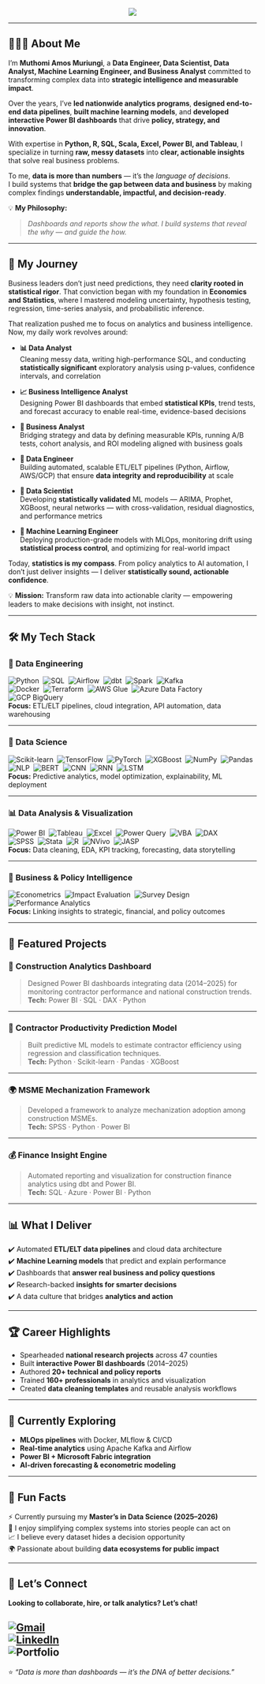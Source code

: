 <!-- Typing SVG Animation -->
<p align="center">
  <img src="https://readme-typing-svg.herokuapp.com?font=Fira+Code&weight=600&size=22&pause=1000&color=2E8B57&center=true&vCenter=true&width=1650&lines=👋+Hi+there%2C+I'm+Muthomi+Amos+Muriungi!;Data+Engineer+·+Data+Scientist+·+Data+Analyst+·+Machine+Learning+Engineer+and+Business+Analyst;I+transform+data+into+decisions+that+drive+impact+and+uncover+problems+dashboards+can’t+see.">
</p>



---

## 👨🏽‍💻 About Me

I’m **Muthomi Amos Muriungi**, a **Data Engineer, Data Scientist, Data Analyst, Machine Learning Engineer, and Business Analyst** committed to transforming complex data into **strategic intelligence and measurable impact**.  

Over the years, I’ve **led nationwide analytics programs**, **designed end-to-end data pipelines**, **built machine learning models**, and **developed interactive Power BI dashboards** that drive **policy, strategy, and innovation**.  

With expertise in **Python, R, SQL, Scala, Excel, Power BI, and Tableau**, I specialize in turning **raw, messy datasets** into **clear, actionable insights** that solve real business problems.  

To me, **data is more than numbers** — it’s the *language of decisions*.  
I build systems that **bridge the gap between data and business** by making complex findings **understandable, impactful, and decision-ready**.  

💡 **My Philosophy:**  
> *Dashboards and reports show the what. I build systems that reveal the why — and guide the how.*


---

## 🌱 My Journey

Business leaders don’t just need predictions, they need **clarity rooted in statistical rigor**. That conviction began with my foundation in **Economics and Statistics**, where I mastered modeling uncertainty, hypothesis testing, regression, time-series analysis, and probabilistic inference.

That realization pushed me to focus on analytics and business intelligence. Now, my daily work revolves around:

- **📊 Data Analyst**  
  Cleaning messy data, writing high-performance SQL, and conducting **statistically significant** exploratory analysis using p-values, confidence intervals, and correlation

- **📈 Business Intelligence Analyst**  
  Designing Power BI dashboards that embed **statistical KPIs**, trend tests, and forecast accuracy to enable real-time, evidence-based decisions

- **🎯 Business Analyst**  
  Bridging strategy and data by defining measurable KPIs, running A/B tests, cohort analysis, and ROI modeling aligned with business goals

- **🧱 Data Engineer**  
  Building automated, scalable ETL/ELT pipelines (Python, Airflow, AWS/GCP) that ensure **data integrity and reproducibility** at scale

- **🤖 Data Scientist**  
  Developing **statistically validated** ML models — ARIMA, Prophet, XGBoost, neural networks — with cross-validation, residual diagnostics, and performance metrics

- **🚀 Machine Learning Engineer**  
  Deploying production-grade models with MLOps, monitoring drift using **statistical process control**, and optimizing for real-world impact

Today, **statistics is my compass**. From policy analytics to AI automation, I don’t just deliver insights — I deliver **statistically sound, actionable confidence**.

💡 **Mission:** Transform raw data into actionable clarity — empowering leaders to make decisions with insight, not instinct.


---


## 🛠️ My Tech Stack

### 🧩 **Data Engineering**  
![Python](https://img.shields.io/badge/Python-3776AB?logo=python&logoColor=white)&nbsp;
![SQL](https://img.shields.io/badge/SQL-336791?logo=postgresql&logoColor=white)&nbsp;
![Airflow](https://img.shields.io/badge/Airflow-017CEE?logo=apache-airflow&logoColor=white)&nbsp;
![dbt](https://img.shields.io/badge/dbt-F46A25?logo=dbt&logoColor=white)&nbsp;
![Spark](https://img.shields.io/badge/Spark-E25A1C?logo=apache-spark&logoColor=white)&nbsp;
![Kafka](https://img.shields.io/badge/Kafka-231F20?logo=apache-kafka&logoColor=white)  
![Docker](https://img.shields.io/badge/Docker-2496ED?logo=docker&logoColor=white)&nbsp;
![Terraform](https://img.shields.io/badge/Terraform-7B42BC?logo=terraform&logoColor=white)&nbsp;
![AWS Glue](https://img.shields.io/badge/AWS_Glue-FF9900?logo=amazon-aws&logoColor=white)&nbsp;
![Azure Data Factory](https://img.shields.io/badge/Azure_Data_Factory-0078D4?logo=microsoft-azure&logoColor=white)&nbsp;
![GCP BigQuery](https://img.shields.io/badge/BigQuery-4285F4?logo=google-cloud&logoColor=white)  
**Focus:** ETL/ELT pipelines, cloud integration, API automation, data warehousing  

---

### 🧠 **Data Science**  
![Scikit-learn](https://img.shields.io/badge/Scikit--learn-F7931E?logo=scikit-learn&logoColor=white)&nbsp;
![TensorFlow](https://img.shields.io/badge/TensorFlow-FF6F00?logo=tensorflow&logoColor=white)&nbsp;
![PyTorch](https://img.shields.io/badge/PyTorch-EE4C2C?logo=pytorch&logoColor=white)&nbsp;
![XGBoost](https://img.shields.io/badge/XGBoost-1C9BFF?logo=xgboost&logoColor=white)&nbsp;
![NumPy](https://img.shields.io/badge/NumPy-013243?logo=numpy&logoColor=white)&nbsp;
![Pandas](https://img.shields.io/badge/Pandas-150458?logo=pandas&logoColor=white)  
![NLP](https://img.shields.io/badge/NLP-4B8BBE?logo=natural-language-processing&logoColor=white)&nbsp;
![BERT](https://img.shields.io/badge/BERT-FF6F00?logo=transformers&logoColor=white)&nbsp;
![CNN](https://img.shields.io/badge/CNN-FF6F00?logo=keras&logoColor=white)&nbsp;
![RNN](https://img.shields.io/badge/RNN-4B8BBE?logo=tensorflow&logoColor=white)&nbsp;
![LSTM](https://img.shields.io/badge/LSTM-4285F4?logo=tensorflow&logoColor=white)  
**Focus:** Predictive analytics, model optimization, explainability, ML deployment  

---

### 📊 **Data Analysis & Visualization**  
![Power BI](https://img.shields.io/badge/Power_BI-F2C811?logo=powerbi&logoColor=black)&nbsp;
![Tableau](https://img.shields.io/badge/Tableau-E97627?logo=tableau&logoColor=white)&nbsp;
![Excel](https://img.shields.io/badge/Excel-217346?logo=microsoft-excel&logoColor=white)&nbsp;
![Power Query](https://img.shields.io/badge/Power_Query-217346?logo=powerbi&logoColor=white)&nbsp;
![VBA](https://img.shields.io/badge/VBA-217346?logo=visual-basic&logoColor=white)&nbsp;
![DAX](https://img.shields.io/badge/DAX-F2C811?logo=powerbi&logoColor=black)  
![SPSS](https://img.shields.io/badge/SPSS-1C1C1C?logo=ibm&logoColor=white)&nbsp;
![Stata](https://img.shields.io/badge/Stata-1A5B9B?logo=stata&logoColor=white)&nbsp;
![R](https://img.shields.io/badge/R-276DC3?logo=r&logoColor=white)&nbsp;
![NVivo](https://img.shields.io/badge/NVivo-1C75BC?logo=nvivo&logoColor=white)&nbsp;
![JASP](https://img.shields.io/badge/JASP-1C75BC?logo=jasp&logoColor=white)  
**Focus:** Data cleaning, EDA, KPI tracking, forecasting, data storytelling  

---

### 🧮 **Business & Policy Intelligence**  
![Econometrics](https://img.shields.io/badge/Econometrics-1f77b4?logo=r&logoColor=white)&nbsp;
![Impact Evaluation](https://img.shields.io/badge/Impact_Evaluation-2ca02c?logo=data:image/svg+xml;base64,PHN2ZyB4bWxucz0iaHR0cDovL3d3dy53My5vcmcvMjAwMC9zdmciIHdpZHRoPSIxNiIgaGVpZ2h0PSIxNiIgZmlsbD0iI2ZmZiIgdmlld0JveD0iMCAwIDI0IDI0Ij48cGF0aCBkPSJNMTIgMGM2LjYyNyAwIDEyIDUuMzczIDEyIDEyczUuMzczLTEyIDEyLTEyLTUuMzczLTEyLTEyLTEyLTEyIDUtMTIgMTJ6bTAgMmMtNS41MTQgMC0xMCA0LjQ4Ni0xMCAxMHM0LjQ4NiAxMCAxMCAxMCAxMC00LjQ4NiAxMC0xMGMwLTUuNTE0LTQuNDg2LTEwLTEwLTEwem0tMS4yNSA3Ljc1aDIuNXY0LjVoLTJ6bS0xLTIuNWgyLjV2MS41aC0yLjc1eiIvPjwvc3ZnPg==&logoColor=white)&nbsp;
![Survey Design](https://img.shields.io/badge/Survey_Design-9467bd?logo=surveymonkey&logoColor=white)&nbsp;
![Performance Analytics](https://img.shields.io/badge/Performance_Analytics-ff7f0e?logo=google-analytics&logoColor=white)  
**Focus:** Linking insights to strategic, financial, and policy outcomes  

---

## 💼 Featured Projects

### 🧱 **Construction Analytics Dashboard**
> Designed Power BI dashboards integrating data (2014–2025) for monitoring contractor performance and national construction trends.  
**Tech:** Power BI · SQL · DAX · Python  

---

### 🤖 **Contractor Productivity Prediction Model**
> Built predictive ML models to estimate contractor efficiency using regression and classification techniques.  
**Tech:** Python · Scikit-learn · Pandas · XGBoost  

---

### 🌍 **MSME Mechanization Framework**
> Developed a framework to analyze mechanization adoption among construction MSMEs.  
**Tech:** SPSS · Python · Power BI  

---

### 💰 **Finance Insight Engine**
> Automated reporting and visualization for construction finance analytics using dbt and Power BI.  
**Tech:** SQL · Azure · Power BI · Python  

---

## 📊 What I Deliver

✔️ Automated **ETL/ELT data pipelines** and cloud data architecture  
✔️ **Machine Learning models** that predict and explain performance  
✔️ Dashboards that **answer real business and policy questions**  
✔️ Research-backed **insights for smarter decisions**  
✔️ A data culture that bridges **analytics and action**

---

## 🏆 Career Highlights

- Spearheaded **national research projects** across 47 counties  
- Built **interactive Power BI dashboards** (2014–2025)  
- Authored **20+ technical and policy reports**  
- Trained **160+ professionals** in analytics and visualization  
- Created **data cleaning templates** and reusable analysis workflows  

---

## 🌱 Currently Exploring

- **MLOps pipelines** with Docker, MLflow & CI/CD  
- **Real-time analytics** using Apache Kafka and Airflow  
- **Power BI + Microsoft Fabric integration**  
- **AI-driven forecasting & econometric modeling**

---

## 💬 Fun Facts

⚡ Currently pursuing my **Master’s in Data Science (2025–2026)**  
🎯 I enjoy simplifying complex systems into stories people can act on  
📈 I believe every dataset hides a decision opportunity  
🌍 Passionate about building **data ecosystems for public impact**


---

## 🤝 Let’s Connect  
**Looking to collaborate, hire, or talk analytics? Let’s chat!**

[![Gmail](https://img.shields.io/badge/amosmuthomi8@gmail.com-c1440d?logo=gmail&logoColor=white&style=flat-square)](mailto:amosmuthomi8@gmail.com)  
[![LinkedIn](https://img.shields.io/badge/Muthomi%20Amos-0A66C2?logo=linkedin&logoColor=white&style=flat-square)](https://www.linkedin.com/in/muthomi-amos-982a78269)  
![Portfolio](https://img.shields.io/badge/Portfolio-View%20Projects-2ea44f?logo=github&logoColor=white&style=flat-square)
---

⭐ *“Data is more than dashboards — it’s the DNA of better decisions.”*

